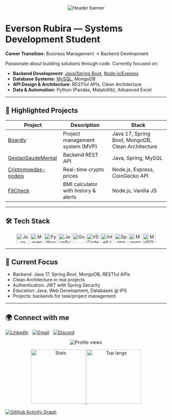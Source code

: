 <p align="center">
  <img src="https://capsule-render.vercel.app/api?type=waving&color=0:007396,100:FF2D20&height=120&section=header&animation=fadeIn" alt="Header banner"/>
</p>

# Everson Rubira — Systems Development Student

**Career Transition:** Business Management → Backend Development

Passionate about building solutions through code. Currently focused on:

- **Backend Development:** [Java/Spring Boot](https://github.com/EversonRubira/Boardly), [Node.js/Express](https://github.com/EversonRubira/criptomoedas-nodejs)
- **Database Systems:** [MySQL](https://github.com/EversonRubira/GestaoSaudeMental), MongoDB
- **API Design & Architecture:** RESTful APIs, Clean Architecture
- **Data & Automation:** Python (Pandas, Matplotlib), Advanced Excel

---

## 🔹 Highlighted Projects

| Project | Description | Stack |
|---|---|---|
| [Boardly](https://github.com/EversonRubira/Boardly) | Project management system (MVP) | Java 17, Spring Boot, MongoDB, Clean Architecture |
| [GestaoSaudeMental](https://github.com/EversonRubira/GestaoSaudeMental) | Backend REST API | Java, Spring, MySQL |
| [Criptomoedas-nodejs](https://github.com/EversonRubira/criptomoedas-nodejs) | Real-time crypto prices | Node.js, Express, CoinGecko API |
| [FitCheck](https://github.com/EversonRubira/FitCheck_Basico) | BMI calculator with history & alerts | Node.js, Vanilla JS |

---

## 🛠 Tech Stack

<p align="center">
  <img alt="Java" height="30" width="40" src="https://cdn.jsdelivr.net/gh/devicons/devicon/icons/java/java-original.svg"/>
  <img alt="Maven" height="30" width="40" src="https://cdn.jsdelivr.net/gh/devicons/devicon/icons/maven/maven-original.svg"/>
  <img alt="Python" height="30" width="40" src="https://cdn.jsdelivr.net/gh/devicons/devicon/icons/python/python-original.svg"/>
  <img alt="JavaScript" height="30" width="40" src="https://cdn.jsdelivr.net/gh/devicons/devicon/icons/javascript/javascript-original.svg"/>
  <img alt="Go" height="30" width="40" src="https://cdn.jsdelivr.net/gh/devicons/devicon/icons/go/go-original.svg"/>
  <img alt="VSCode" height="30" width="40" src="https://cdn.jsdelivr.net/gh/devicons/devicon/icons/vscode/vscode-original.svg"/>
  <img alt="IntelliJ" height="30" width="40" src="https://cdn.jsdelivr.net/gh/devicons/devicon/icons/intellij/intellij-original.svg"/>
  <img alt="Spring" height="30" width="40" src="https://cdn.jsdelivr.net/gh/devicons/devicon/icons/spring/spring-original-wordmark.svg"/>
  <img alt="MongoDB" height="30" width="40" src="https://cdn.jsdelivr.net/gh/devicons/devicon/icons/mongodb/mongodb-original.svg"/>
  <img alt="MySQL" height="30" width="40" src="https://cdn.jsdelivr.net/gh/devicons/devicon/icons/mysql/mysql-original.svg"/>
</p>

---

## 🌱 Current Focus

- Backend: Java 17, Spring Boot, MongoDB, RESTful APIs  
- Clean Architecture in real projects  
- Authentication: JWT with Spring Security  
- Education: Java, Web Development, Databases @ IPS  
- Projects: backends for task/project management

---

## 🌍 Connect with me

[![LinkedIn][1.1]][1] &nbsp;
[![Gmail][2.1]][2] &nbsp;
[![Discord][3.1]][3]

<p align="center">
  <img src="https://komarev.com/ghpvc/?username=EversonRubira&color=blueviolet&label=Profile+Views&style=flat" alt="Profile views"/>
</p>

<p align="center">
  <a href="https://github.com/EversonRubira">
    <img height="170" src="https://github-readme-stats.vercel.app/api?username=EversonRubira&show_icons=true&theme=tokyonight&include_all_commits=true&count_private=true" alt="Stats"/>
    <img height="170" src="https://github-readme-stats.vercel.app/api/top-langs/?username=EversonRubira&layout=compact&langs_count=7&theme=tokyonight" alt="Top langs"/>
  </a>
</p>

[![GitHub Activity Graph](https://github-readme-activity-graph.vercel.app/graph?username=EversonRubira&theme=github-compact&hide_border=true&area=true)](https://github.com/ashutosh00710/github-readme-activity-graph)

[1.1]: https://img.shields.io/badge/LinkedIn-0077B5?logo=linkedin
[1]: https://www.linkedin.com/in/eversonrubira
[2.1]: https://img.shields.io/badge/Gmail-D14836?logo=gmail
[2]: mailto:eversonrubira@gmail.com
[3.1]: https://img.shields.io/badge/Discord-7289DA?logo=discord
[3]: https://discordapp.com/users/768512954731462700

